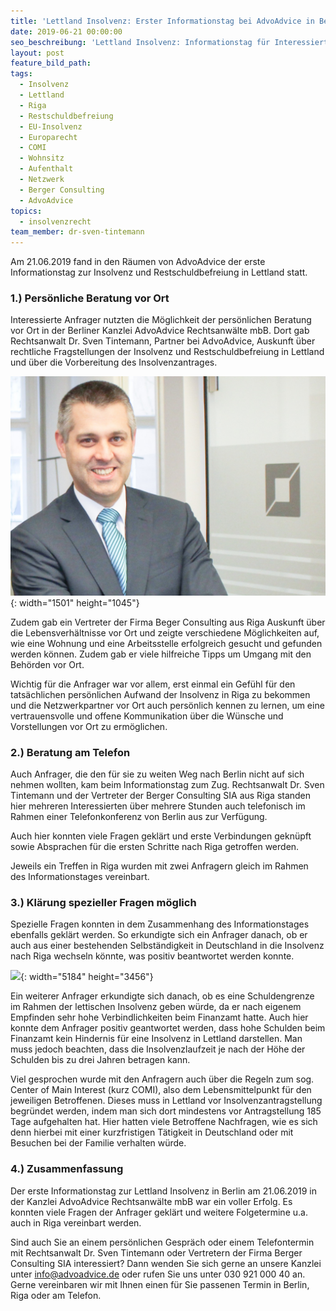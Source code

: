 ```yaml
---
title: 'Lettland Insolvenz: Erster Informationstag bei AdvoAdvice in Berlin'
date: 2019-06-21 00:00:00
seo_beschreibung: 'Lettland Insolvenz: Informationstag für Interessierte in Berlin am 21.06.2016'
layout: post
feature_bild_path:
tags:
  - Insolvenz
  - Lettland
  - Riga
  - Restschuldbefreiung
  - EU-Insolvenz
  - Europarecht
  - COMI
  - Wohnsitz
  - Aufenthalt
  - Netzwerk
  - Berger Consulting
  - AdvoAdvice
topics:
  - insolvenzrecht
team_member: dr-sven-tintemann
---
```


Am 21.06.2019 fand in den R&auml;umen von AdvoAdvice der erste Informationstag zur Insolvenz und Restschuldbefreiung in Lettland statt.

### 1\.) Persönliche Beratung vor Ort

Interessierte Anfrager nutzten die Möglichkeit der persönlichen Beratung vor Ort in der Berliner Kanzlei AdvoAdvice Rechtsanw&auml;lte mbB. Dort gab Rechtsanwalt Dr. Sven Tintemann, Partner bei AdvoAdvice, Auskunft &uuml;ber rechtliche Fragstellungen der Insolvenz und Restschuldbefreiung in Lettland und &uuml;ber die Vorbereitung des Insolvenzantrages.&nbsp;

![](/uploads/advoadvice-01-52-von-80-4.jpg){: width="1501" height="1045"}

Zudem gab ein Vertreter der Firma Beger Consulting aus Riga Auskunft &uuml;ber die Lebensverh&auml;ltnisse vor Ort und zeigte verschiedene Möglichkeiten auf, wie eine Wohnung und eine Arbeitsstelle erfolgreich gesucht und gefunden werden können. Zudem gab er viele hilfreiche Tipps um Umgang mit den Behörden vor Ort.

Wichtig f&uuml;r die Anfrager war vor allem, erst einmal ein Gef&uuml;hl f&uuml;r den tats&auml;chlichen persönlichen Aufwand der Insolvenz in Riga zu bekommen und die Netzwerkpartner vor Ort auch persönlich kennen zu lernen, um eine vertrauensvolle und offene Kommunikation &uuml;ber die W&uuml;nsche und Vorstellungen vor Ort zu ermöglichen.

### 2\.) Beratung am Telefon

Auch Anfrager, die den f&uuml;r sie zu weiten Weg nach Berlin nicht auf sich nehmen wollten, kam beim Informationstag zum Zug. Rechtsanwalt Dr. Sven Tintemann und der Vertreter der Berger Consulting SIA aus Riga standen hier mehreren Interessierten &uuml;ber mehrere Stunden auch telefonisch im Rahmen einer Telefonkonferenz von Berlin aus zur Verf&uuml;gung.

Auch hier konnten viele Fragen gekl&auml;rt und erste Verbindungen gekn&uuml;pft sowie Absprachen f&uuml;r die ersten Schritte nach Riga getroffen werden.

Jeweils ein Treffen in Riga wurden mit zwei Anfragern gleich im Rahmen des Informationstages vereinbart.

### 3\.) Kl&auml;rung spezieller Fragen möglich

Spezielle Fragen konnten in dem Zusammenhang des Informationstages ebenfalls gekl&auml;rt werden. So erkundigte sich ein Anfrager danach, ob er auch aus einer bestehenden Selbst&auml;ndigkeit in Deutschland in die Insolvenz nach Riga wechseln könnte, was positiv beantwortet werden konnte.

![](/uploads/advoadvice-01-59-von-80-2.jpg){: width="5184" height="3456"}

Ein weiterer Anfrager erkundigte sich danach, ob es eine Schuldengrenze im Rahmen der lettischen Insolvenz geben w&uuml;rde, da er nach eigenem Empfinden sehr hohe Verbindlichkeiten beim Finanzamt hatte. Auch hier konnte dem Anfrager positiv geantwortet werden, dass hohe Schulden beim Finanzamt kein Hindernis f&uuml;r eine Insolvenz in Lettland darstellen. Man muss jedoch beachten, dass die Insolvenzlaufzeit je nach der Höhe der Schulden bis zu drei Jahren betragen kann.

Viel gesprochen wurde mit den Anfragern auch &uuml;ber die Regeln zum sog. Center of Main Interest (kurz COMI), also dem Lebensmittelpunkt f&uuml;r den jeweiligen Betroffenen. Dieses muss in Lettland vor Insolvenzantragstellung begr&uuml;ndet werden, indem man sich dort mindestens vor Antragstellung 185 Tage aufgehalten hat. Hier hatten viele Betroffene Nachfragen, wie es sich denn hierbei mit einer kurzfristigen T&auml;tigkeit in Deutschland oder mit Besuchen bei der Familie verhalten w&uuml;rde.

### 4\.) Zusammenfassung

Der erste Informationstag zur Lettland Insolvenz in Berlin am 21.06.2019 in der Kanzlei AdvoAdvice Rechtsanw&auml;lte mbB war ein voller Erfolg. Es konnten viele Fragen der Anfrager gekl&auml;rt und weitere Folgetermine u.a. auch in Riga vereinbart werden.

Sind auch Sie an einem persönlichen Gespr&auml;ch oder einem Telefontermin mit Rechtsanwalt Dr. Sven Tintemann oder Vertretern der Firma Berger Consulting SIA interessiert? Dann wenden Sie sich gerne an unsere Kanzlei unter info@advoadvice.de oder rufen Sie uns unter 030 921 000 40 an. Gerne vereinbaren wir mit Ihnen einen f&uuml;r Sie passenen Termin in Berlin, Riga oder am Telefon.

&nbsp;